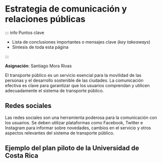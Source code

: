 # Estrategia de comunicación y relaciones públicas

::: info Puntos clave

- Lista de conclusiones importantes o mensajes clave (_key takeaways_)
- Síntesis de toda esta página

:::

**Asignación**: Santiago Mora Rivas

El transporte público es un servicio esencial para la movilidad de las personas y el desarrollo sostenible de las ciudades. La comunicación efectiva es clave para garantizar que los usuarios comprendan y utilicen adecuadamente el sistema de transporte público.

## Redes sociales

Las redes sociales son una herramienta poderosa para la comunicación con los usuarios. Se deben utilizar plataformas como Facebook, Twitter e Instagram para informar sobre novedades, cambios en el servicio y otros aspectos relevantes del sistema de transporte público.

## Ejemplo del plan piloto de la Universidad de Costa Rica
